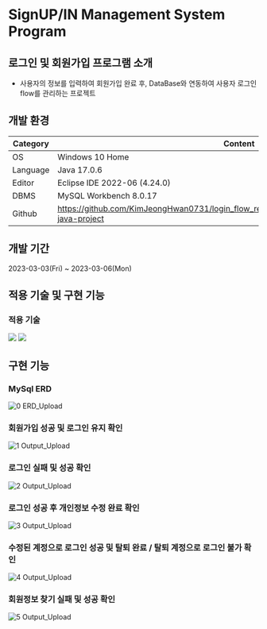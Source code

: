# SignUP/IN Management System Program

## 로그인 및 회원가입 프로그램 소개
- 사용자의 정보를 입력하여 회원가입 완료 후, DataBase와 연동하여 사용자 로그인 flow를 관리하는 프로젝트

## 개발 환경
| Category | Content |
| --- | --- |
| OS | Windows 10 Home |
| Language | Java 17.0.6 |
| Editor | Eclipse IDE 2022-06 (4.24.0) |
| DBMS | MySQL Workbench 8.0.17 |
| Github | https://github.com/KimJeongHwan0731/login_flow_registration_management_system_program-java-project |

## 개발 기간
2023-03-03(Fri) ~ 2023-03-06(Mon)

## 적용 기술 및 구현 기능

### 적용 기술
<img src="https://img.shields.io/badge/-Java-orange">
<img src="https://img.shields.io/badge/-MySql-blue">

## 구현 기능
### MySql ERD  
![0  ERD_Upload](https://user-images.githubusercontent.com/126849373/224494740-05891f76-6140-4a1b-8a2a-e1a7ce30956b.PNG)

### 회원가입 성공 및 로그인 유지 확인  
![1  Output_Upload](https://user-images.githubusercontent.com/126849373/224525591-2361ef1b-6bb0-4aee-ae80-a3e5431dbe7d.png)

### 로그인 실패 및 성공 확인  
![2  Output_Upload](https://user-images.githubusercontent.com/126849373/224495834-2d336ee8-00d1-4ed1-8685-582e73a9b4b7.gif)

### 로그인 성공 후 개인정보 수정 완료 확인  
![3  Output_Upload](https://user-images.githubusercontent.com/126849373/224495708-35d39cda-46bf-4a8e-9527-82c40a6764c6.gif)

### 수정된 계정으로 로그인 성공 및 탈퇴 완료 / 탈퇴 계정으로 로그인 불가 확인  
![4  Output_Upload](https://user-images.githubusercontent.com/126849373/224495958-c5cf6083-fe6e-44d6-9bb1-e4421c2b9629.gif)

### 회원정보 찾기 실패 및 성공 확인
![5  Output_Upload](https://user-images.githubusercontent.com/126849373/224525830-369c746a-d626-4c30-a0cc-b4a3d3f38b6d.png)
